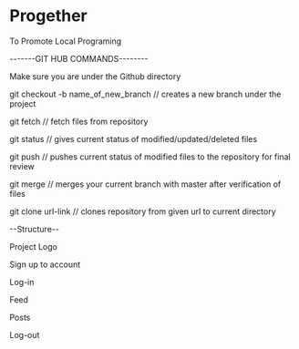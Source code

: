 # Progether
To Promote Local Programing


-------GIT HUB COMMANDS--------

Make sure you are under the Github directory

git checkout -b name_of_new_branch // creates a new branch under the project

git fetch // fetch files from repository 

git status // gives current status of modified/updated/deleted files

git push // pushes current status of modified files to the repository for final review

git merge // merges your current branch with master after verification of files

git clone url-link // clones repository from given url to current directory



--Structure--

Project Logo

Sign up to account

Log-in

Feed

Posts

Log-out

